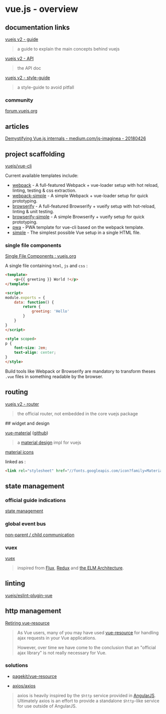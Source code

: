 # vue.js - overview

## documentation links

[vuejs v2 - guide](https://vuejs.org/v2/guide/)

> a guide to explain the main concepts behind vuejs

[vuejs v2 - API](https://vuejs.org/v2/api)

> the API doc

[vuejs v2 - style-guide](https://vuejs.org/v2/style-guide)

> a style-guide to avoid pitfall

### community

[forum.vuejs.org](https://forum.vuejs.org/)

## articles

[Demystifying Vue.js internals - medium.com/js-imaginea - 20180426](https://medium.com/js-imaginea/the-vue-js-internals-7b76f76813e3)

## project scaffolding

[vuejs/vue-cli](https://github.com/vuejs/vue-cli)

Current available templates include:

- [webpack](https://github.com/vuejs-templates/webpack) - A full-featured Webpack + vue-loader setup with hot reload, linting, testing & css extraction.
- [webpack-simple](https://github.com/vuejs-templates/webpack-simple) - A simple Webpack + vue-loader setup for quick prototyping.
- [browserify](https://github.com/vuejs-templates/browserify) - A full-featured Browserify + vueify setup with hot-reload, linting & unit testing.
- [browserify-simple](https://github.com/vuejs-templates/browserify-simple) - A simple Browserify + vueify setup for quick prototyping.
- [pwa](https://github.com/vuejs-templates/pwa) - PWA template for vue-cli based on the webpack template.
- [simple](https://github.com/vuejs-templates/simple) - The simplest possible Vue setup in a single HTML file.

### single file components

[Single File Components : vuejs.org](https://vuejs.org/v2/guide/single-file-components.html)

A single file containing `html`, `js` and `css` : 

```html
<template>
    <p>{{ greeting }} World !</p>
</template>

<script>
module.exports = {
    data: function() {
        return {
            greeting: 'Hello'
        }
    }
}
</script>

<style scoped>
p {
    font-size: 2em;
    text-align: center;
}
</style>
```

Build tools like Webpack or Browserify are mandatory to transform theses `.vue` files in something readable by the browser.

## routing

[vuejs v2 - router](https://router.vuejs.org/en/)

> the official router, not embedded in the core vuejs package

## widget and design

[vue-material](http://vuematerial.io/#/) ([github](https://github.com/vuematerial/vue-material))

> a [material design](https://material.io/guidelines/) impl for vuejs

[material icons](https://material.io/icons/)

linked as : 

```html
<link rel="stylesheet" href="//fonts.googleapis.com/icon?family=Material+Icons">
```

## state management

### official guide indications

[state management](https://vuejs.org/v2/guide/state-management.html) 

### global event bus

[non-parent / child communication](https://vuejs.org/v2/guide/components.html#Non-Parent-Child-Communication)

### vuex

[vuex](https://vuex.vuejs.org/en/)

> inspired from [Flux](https://facebook.github.io/flux/docs/overview.html), [Redux](http://redux.js.org/) and [the ELM Architecture](https://guide.elm-lang.org/architecture/).

## linting

[vuejs/eslint-plugin-vue](https://github.com/vuejs/eslint-plugin-vue)

## http management

[Retiring vue-resource](https://medium.com/the-vue-point/retiring-vue-resource-871a82880af4)

> As Vue users, many of you may have used [vue-resource](https://github.com/pagekit/vue-resource) for handling ajax requests in your Vue applications.
> 
> However, over time we have come to the conclusion that an "official ajax library" is not really necessary for Vue.

### solutions

- [pagekit/vue-resource](https://github.com/pagekit/vue-resource)

- [axios/axios](https://github.com/axios/axios)

> axios is heavily inspired by the `$http` service provided in [AngularJS](https://angularjs.org/). Ultimately axios is an effort to provide a standalone `$http`-like service for use outside of AngularJS.
